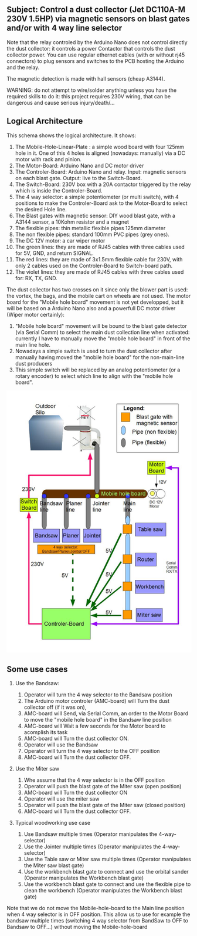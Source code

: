 ## Subject: Control a dust collector (Jet DC110A-M 230V 1.5HP) via magnetic sensors on blast gates and/or with 4 way line selector
Note that the relay controled by the Arduino Nano does not control directly the dust collector: it controls a power Contactor that controls the dust collector power.
You can use regular ethernet cables (with or without rj45 connectors) to plug sensors and switches to the PCB hosting the Arduino and the relay.

The magnetic detection is made with hall sensors (cheap A3144).

WARNING: do not attempt to wire/solder anything unless you have the required skills to do it: this project
requires 230V wiring, that can be dangerous and cause serious injury/death/...

## Logical Architecture
This schema shows the logical architecture.
It shows:
1. The Mobile-Hole-Linear-Plate : a simple wood board with four 125mm hole in it. One of this 4 holes is aligned (nowadays: manually) via a DC motor with rack and pinion.
2. The Motor-Board: Arduino Nano and DC motor driver
3. The Controler-Board: Arduino Nano and relay. Input: magnetic sensors on each blast gate. Output: live to the Switch-Board.
4. The Switch-Board: 230V box with a 20A contactor triggered by the relay which is inside the Controler-Board.
5. The 4 way selector: a simple potentiometer (or multi switch), with 4 positions to make the Controler-Board ask to the Motor-Board to select the desired Hole line.
6. The Blast gates with magnetic sensor: DIY wood blast gate, with a A3144 sensor, a 10Kohm resistor and a magnet
7. The flexible pipes: thin metallic flexible pipes 125mm diameter
8. The non flexible pipes: standard 100mm PVC pipes (grey ones).
9. The DC 12V motor: a car wiper motor
10. The green lines: they are made of RJ45 cables with three cables used for 5V, GND, and return SIGNAL.
11. The red lines: they are made of 3x1.5mm flexible cable for 230V, with only 2 cables used on the Controler-Board to Switch-board path.
12. The violet lines: they are made of RJ45 cables with three cables used for: RX, TX, GND.

The dust collector has two crosses on it since only the blower part is used: the vortex, the bags, and the mobile cart on wheels are not used.
The motor board for the "Mobile hole board" movement is not yet developped, but it will be based on a Arduino Nano also and a powerfull DC motor driver (Wiper motor certainly):
1. "Mobile hole board" movement will be bound to the blast gate detector (via Serial Comm) to select the main dust collection line when activated: currently I have to manually move the "mobile hole board" in front of the main line hole.
2. Nowadays a simple switch is used to turn the dust collector after manually having moved the "mobile hole board" for the non-main-line dust producers
3. This simple switch will be replaced by an analog potentiometer (or a rotary encoder) to select which line to align with the "mobile hole board".

![Logical Architecture](https://github.com/vincent-bruel/arduino-and-co/blob/master/Projects/DustCollectorCommander-ArduinoNano-HallSensorsA3144/DustCollectorCommander-architecture.jpg)

## Some use cases
1. Use the Bandsaw: 
	1. Operator will turn the 4 way selector to the Bandsaw position
	2. The Arduino motor controler (AMC-board) will Turn the dust collector off (if it was on), 
	3. AMC-board will Send, via Serial Comm, an order to the Motor Board to move the "mobile hole board" in the Bandsaw line position
	4. AMC-board will Wait a few seconds for the Motor board to acomplish its task
	5. AMC-board will Turn the dust collector ON.
	6. Operator will use the Bandsaw
	7. Operator will turn the 4 way selector to the OFF position
	8. AMC-board will Turn the dust collector OFF.

2. Use the Miter saw
	1. Whe assume that the 4 way selector is in the OFF position
	2. Operator will push the blast gate of the Miter saw (open position)
	3. AMC-board will Turn the dust collector ON
	4. Operator will use the miter saw
	5. Operator will push the blast gate of the Miter saw (closed position)
	6. AMC-board will Turn the dust collector OFF.

3. Typical woodworking use case
	1. Use Bandsaw multiple times (Operator manipulates the 4-way-selector)
	2. Use the Jointer multiple times  (Operator manipulates the 4-way-selector)
	3. Use the Table saw or Miter saw multiple times  (Operator manipulates the Miter saw blast gate)
	4. Use the workbench blast gate to connect and use the orbital sander  (Operator manipulates the Workbench blast gate)
	5. Use the workbench blast gate to connect and use the flexible pipe to clean the workbench (Operator manipulates the Workbench blast gate)
	
Note that we do not move the Mobile-hole-board to the Main line position when 4 way selector is in OFF position.
This allow us to use for example the bandsaw multiple times (switching 4 way selector from BandSaw to OFF to Bandsaw to OFF...) without
moving the Mobile-hole-board